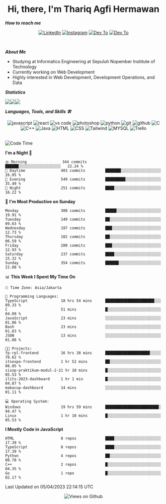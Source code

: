 <div align="center">
  <h1>Hi, there, I'm Thariq Agfi Hermawan</h1>
</div>


***How to reach me***
<p align='center'>
   <a href="https://www.linkedin.com/in/thariqagfihermawan" target="_blank"><img src="https://img.shields.io/badge/LinkedIn-0077B5?style=for-the-badge&logo=linkedin&logoColor=white" alt="LinkedIn"></a>
   <a href="https://www.instagram.com/thoriqagfi" target="_blank"><img src="https://img.shields.io/badge/Instagram-E4405F?style=for-the-badge&logo=instagram&logoColor=white" alt="Instagram"></a>
   <a href="https://medium.com/@thoriq.aghfi60" target="_blank"><img src="https://img.shields.io/badge/Medium-12100E?style=for-the-badge&logo=medium&logoColor=white" alt="Dev To"></a>
   <a href="https://linktr.ee/thoriqagfi" target="_blank"><img src="https://img.shields.io/badge/linktree-1de9b6?style=for-the-badge&logo=linktree&logoColor=white" alt="Dev To"></a>
</p>

<br>

***About Me***
- Studying at Informatics Engineering at Sepuluh Nopember Institute of Technology
- Currently working on Web Development
- Highly interested in Web Development, Development Operations, and Data

***Statistics***

<!-- [![GitHub Streak](http://github-readme-streak-stats.herokuapp.com?user=thoriqagfi&theme=dark)](https://git.io/streak-stats) -->

<div align="center">
  <div style="display: flex;">
    <img src="http://github-readme-streak-stats.herokuapp.com?user=thoriqagfi&theme=chartreuse-dark"/>
    <img src="https://github-readme-stats.vercel.app/api/top-langs/?username=thoriqagfi&layout=compact&&theme=chartreuse-dark&langs_count=8)](https://github.com/thoriqagfi"/>
    <img src="https://github-readme-stats.vercel.app/api?username=thoriqagfi&show_icons=true&theme=chartreuse-dark"/>
  </div>
</div>

<!-- [![Top Langs](https://github-readme-stats.vercel.app/api/top-langs/?username=thoriqagfi&layout=compact&&theme=chartreuse-dark&langs_count=8)](https://github.com/thoriqagfi)
< ![Agfi's GitHub stats](https://github-readme-stats.vercel.app/api?username=thoriqagfi&show_icons=true&theme=chartreuse-dark) -->

***Languages, Tools, and Skills 🛠***

  <div align="center">
    <img src="https://img.shields.io/badge/JavaScript-F7DF1E?style=for-the-badge&logo=javascript&logoColor=black" alt="javascript" />
    <img src="https://img.shields.io/badge/React-61DAFB?style=for-the-badge&logo=react&logoColor=black" alt="react" />
    <img src="https://img.shields.io/badge/vs%20code-007ACC?style=for-the-badge&logo=visual%20studio%20code&logoColor=white" alt="vs code" />
    <img src="https://img.shields.io/badge/adobe%20photoshop-31A8FF?style=for-the-badge&logo=adobe%20photoshop&logoColor=white" alt="photoshop" />
    <img src="https://img.shields.io/badge/python-3776AB?style=for-the-badge&logo=python&logoColor=white" alt="python" />
    <img src="https://img.shields.io/badge/Git-F05032?style=for-the-badge&logo=git&logoColor=white" alt="git" />
    <img src="https://img.shields.io/badge/GitHub-100000?style=for-the-badge&logo=github&logoColor=white" alt="github" />
    <img src="https://img.shields.io/badge/c-%2300599C.svg?style=for-the-badge&logo=c&logoColor=white" alt="C" />
    <img src="https://img.shields.io/badge/c++-%2300599C.svg?style=for-the-badge&logo=c%2B%2B&logoColor=white" alt="C++" />
    <img src="https://img.shields.io/badge/Java-ED8B00?style=for-the-badge&logo=java&logoColor=white" alt="Java"/>
    <img src="https://img.shields.io/badge/HTML5-E34F26?style=for-the-badge&logo=html5&logoColor=white" alt="HTML" />
    <img src="https://img.shields.io/badge/CSS-239120?&style=for-the-badge&logo=css3&logoColor=white" alt ="CSS" />
    <img src="https://img.shields.io/badge/tailwindcss-%2338B2AC.svg?style=for-the-badge&logo=tailwind-css&logoColor=white" alt="Tailwind" />
    <img src="https://img.shields.io/badge/MySQL-00000F?style=for-the-badge&logo=mysql&logoColor=white" alt="MYSQL" />
    <img src="https://img.shields.io/badge/Trello-%23026AA7.svg?style=for-the-badge&logo=Trello&logoColor=white" alt="Trello" />
  </div><br>

<!--START_SECTION:waka-->
![Code Time](http://img.shields.io/badge/Code%20Time-267%20hrs%2059%20mins-blue)

**I'm a Night 🦉** 

```text
🌞 Morning                344 commits         ██████░░░░░░░░░░░░░░░░░░░   22.24 % 
🌆 Daytime                403 commits         ███████░░░░░░░░░░░░░░░░░░   26.05 % 
🌃 Evening                549 commits         █████████░░░░░░░░░░░░░░░░   35.49 % 
🌙 Night                  251 commits         ████░░░░░░░░░░░░░░░░░░░░░   16.22 % 
```
📅 **I'm Most Productive on Sunday** 

```text
Monday                   308 commits         █████░░░░░░░░░░░░░░░░░░░░   19.91 % 
Tuesday                  149 commits         ██░░░░░░░░░░░░░░░░░░░░░░░   09.63 % 
Wednesday                197 commits         ███░░░░░░░░░░░░░░░░░░░░░░   12.73 % 
Thursday                 102 commits         ██░░░░░░░░░░░░░░░░░░░░░░░   06.59 % 
Friday                   200 commits         ███░░░░░░░░░░░░░░░░░░░░░░   12.93 % 
Saturday                 237 commits         ████░░░░░░░░░░░░░░░░░░░░░   15.32 % 
Sunday                   354 commits         ██████░░░░░░░░░░░░░░░░░░░   22.88 % 
```


📊 **This Week I Spent My Time On** 

```text
🕑︎ Time Zone: Asia/Jakarta

💬 Programming Languages: 
TypeScript               18 hrs 54 mins      ██████████████████████░░░   89.33 % 
C                        51 mins             █░░░░░░░░░░░░░░░░░░░░░░░░   04.09 % 
JavaScript               23 mins             ░░░░░░░░░░░░░░░░░░░░░░░░░   01.86 % 
Bash                     23 mins             ░░░░░░░░░░░░░░░░░░░░░░░░░   01.83 % 
JSON                     13 mins             ░░░░░░░░░░░░░░░░░░░░░░░░░   01.08 % 

🐱‍💻 Projects: 
fp-rpl-frontend          16 hrs 38 mins      ████████████████████░░░░░   78.62 % 
itsexpo-frontend         1 hr 52 mins        ██░░░░░░░░░░░░░░░░░░░░░░░   08.85 % 
sisop-praktikum-modul-2-21 hr 10 mins        █░░░░░░░░░░░░░░░░░░░░░░░░   05.53 % 
ilits-2023-dashboard     1 hr 1 min          █░░░░░░░░░░░░░░░░░░░░░░░░   04.87 % 
mabacup-dashboard        14 mins             ░░░░░░░░░░░░░░░░░░░░░░░░░   01.11 % 

💻 Operating System: 
Windows                  19 hrs 59 mins      ████████████████████████░   94.47 % 
Linux                    1 hr 10 mins        █░░░░░░░░░░░░░░░░░░░░░░░░   05.53 % 
```

**I Mostly Code in JavaScript** 

```text
HTML                     8 repos             ████░░░░░░░░░░░░░░░░░░░░░   17.39 % 
TypeScript               8 repos             ████░░░░░░░░░░░░░░░░░░░░░   17.39 % 
Python                   4 repos             ██░░░░░░░░░░░░░░░░░░░░░░░   08.70 % 
C++                      2 repos             █░░░░░░░░░░░░░░░░░░░░░░░░   04.35 % 
Go                       1 repo              █░░░░░░░░░░░░░░░░░░░░░░░░   02.17 % 
```




 Last Updated on 05/04/2023 22:14:15 UTC
<!--END_SECTION:waka-->

<div align="center">
<img src="https://komarev.com/ghpvc/?username=thoriqagfi&color=blue" alt="Views on Github" />
</div>